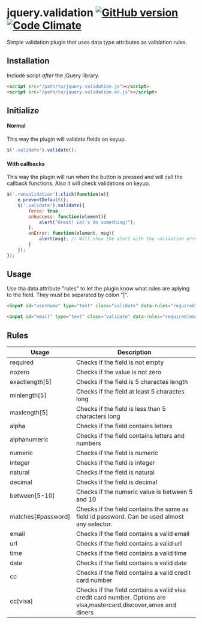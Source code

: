 jquery.validation [![GitHub version](https://badge.fury.io/gh/seinoxygen%2Fjquery-validation.png)](http://badge.fury.io/gh/seinoxygen%2Fjquery-validation) [![Code Climate](https://codeclimate.com/github/seinoxygen/jquery-validation.png)](https://codeclimate.com/github/seinoxygen/jquery-validation)
=================

Simple validation plugin that uses data type attributes as validation rules.

## Installation

Include script *after* the jQuery library.

```html
<script src="/path/to/jquery.validation.js"></script>
<script src="/path/to/jquery.validation.en.js"></script>
```

## Initialize

#### Normal
This way the plugin will validate fields on keyup.
```javascript
$('.validate').validate();
```

#### With callbacks
This way the plugin will run when the button is pressed and will call the callback functions. Also it will check validations on keyup.
```javascript
$('.runvalidation').click(function(e){
	e.preventDefault();
	$('.validate').validate({
		force: true,
		onSuccess: function(element){
			alert("Great! Let's do something!");
		},
		onError: function(element, msg){
			alert(msg); // Will show the alert with the validation error.
		}
	});
});
```


## Usage

Use tha data attribute "rules" to let the plugin know what rules are aplying to the field. They must be separated by colon "|".

```html
<input id="username" type="text" class="validate" data-rules="required" data-name="username"/>
```

```html
<input id="email" type="text" class="validate" data-rules="required|email" data-name="email"/>
```

## Rules

Usage | Description
------------- | -------------
required  | Checks if the field is not empty
nozero  | Checks if the value is not zero
exactlength[5]  | Checks if the field is 5 charactes length
minlength[5]  | Checks if the field at least 5 charactes long
maxlength[5]  | Checks if the field is less than 5 characters long
alpha  | Checks if the field contains letters
alphanumeric  | Checks if the field contains letters and numbers
numeric  | Checks if the field is numeric
integer  | Checks if the field is integer
natural  | Checks if the field is natural
decimal  | Checks if the field is decimal
between[5-10]  | Checks if the numeric value is between 5 and 10
matches[#password] | Checks if the field contains the same as field id password. Can be used almost any selector.
email  | Checks if the field contains a valid email
url  | Checks if the field contains a valid url
time  | Checks if the field contains a valid time
date  | Checks if the field contains a valid date
cc  | Checks if the field contains a valid credit card number
cc[visa]  | Checks if the field contains a valid visa credit card number. Options are visa,mastercard,discover,amex and diners
